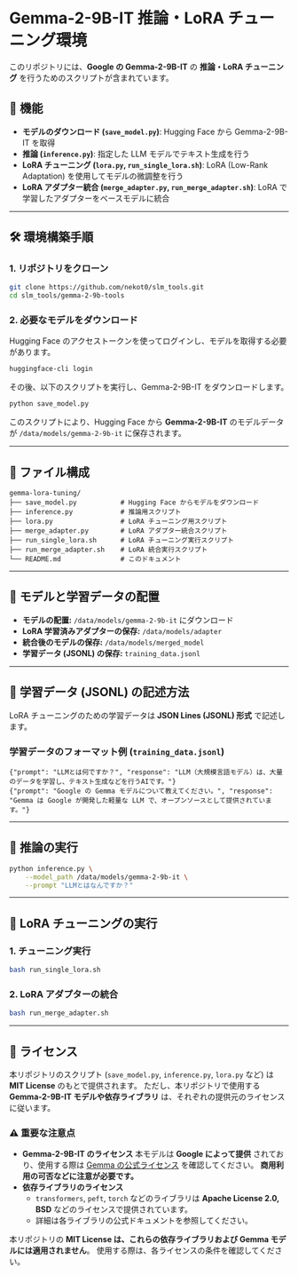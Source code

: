 # Gemma-2-9B-IT 推論・LoRA チューニング環境

このリポジトリには、**Google の Gemma-2-9B-IT** の **推論・LoRA チューニング** を行うためのスクリプトが含まれています。

## 📌 機能
- **モデルのダウンロード (`save_model.py`)**: Hugging Face から Gemma-2-9B-IT を取得
- **推論 (`inference.py`)**: 指定した LLM モデルでテキスト生成を行う
- **LoRA チューニング (`lora.py`, `run_single_lora.sh`)**: LoRA (Low-Rank Adaptation) を使用してモデルの微調整を行う
- **LoRA アダプター統合 (`merge_adapter.py`, `run_merge_adapter.sh`)**: LoRA で学習したアダプターをベースモデルに統合

---

## 🛠️ 環境構築手順

### **1. リポジトリをクローン**
```bash
git clone https://github.com/nekot0/slm_tools.git
cd slm_tools/gemma-2-9b-tools
```

### **2. 必要なモデルをダウンロード**
Hugging Face のアクセストークンを使ってログインし、モデルを取得する必要があります。

```bash
huggingface-cli login
```
その後、以下のスクリプトを実行し、Gemma-2-9B-IT をダウンロードします。

```bash
python save_model.py
```
このスクリプトにより、Hugging Face から **Gemma-2-9B-IT** のモデルデータが `/data/models/gemma-2-9b-it` に保存されます。

---

## 📂 ファイル構成
```
gemma-lora-tuning/
├── save_model.py           # Hugging Face からモデルをダウンロード
├── inference.py            # 推論用スクリプト
├── lora.py                 # LoRA チューニング用スクリプト
├── merge_adapter.py        # LoRA アダプター統合スクリプト
├── run_single_lora.sh      # LoRA チューニング実行スクリプト
├── run_merge_adapter.sh    # LoRA 統合実行スクリプト
└── README.md               # このドキュメント
```

---

## 📍 モデルと学習データの配置
- **モデルの配置:** `/data/models/gemma-2-9b-it` にダウンロード
- **LoRA 学習済みアダプターの保存:** `/data/models/adapter`
- **統合後のモデルの保存:** `/data/models/merged_model`
- **学習データ (JSONL) の保存:** `training_data.jsonl`

---

## 📝 学習データ (JSONL) の記述方法
LoRA チューニングのための学習データは **JSON Lines (JSONL) 形式** で記述します。

### **学習データのフォーマット例 (`training_data.jsonl`)**
```jsonl
{"prompt": "LLMとは何ですか？", "response": "LLM（大規模言語モデル）は、大量のデータを学習し、テキスト生成などを行うAIです。"}
{"prompt": "Google の Gemma モデルについて教えてください。", "response": "Gemma は Google が開発した軽量な LLM で、オープンソースとして提供されています。"}
```

---

## 🚀 推論の実行
```bash
python inference.py \
    --model_path /data/models/gemma-2-9b-it \
    --prompt "LLMとはなんですか？"
```

---

## 🔧 LoRA チューニングの実行
### **1. チューニング実行**
```bash
bash run_single_lora.sh
```

### **2. LoRA アダプターの統合**
```bash
bash run_merge_adapter.sh
```

---

## 📜 ライセンス
本リポジトリのスクリプト (`save_model.py`, `inference.py`, `lora.py` など) は **MIT License** のもとで提供されます。
ただし、本リポジトリで使用する **Gemma-2-9B-IT モデルや依存ライブラリ** は、それぞれの提供元のライセンスに従います。

### ⚠️ 重要な注意点
- **Gemma-2-9B-IT のライセンス**
  本モデルは **Google によって提供** されており、使用する際は [Gemma の公式ライセンス](https://ai.google.dev/gemma) を確認してください。
  **商用利用の可否などに注意が必要です。**
- **依存ライブラリのライセンス**
  - `transformers`, `peft`, `torch` などのライブラリは **Apache License 2.0, BSD** などのライセンスで提供されています。
  - 詳細は各ライブラリの公式ドキュメントを参照してください。

本リポジトリの **MIT License は、これらの依存ライブラリおよび Gemma モデルには適用されません**。
使用する際は、各ライセンスの条件を確認してください。


